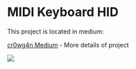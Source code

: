 # MIDI Keyboard HID

This project is located in medium:

[cr0wg4n Medium](https://medium.com/@cr0wg4n/convirtiendo-un-teclado-musical-barato-en-uno-midi-d0c9893390b8) - More details of project

![](https://github.com/cr0wg4n/MIDI-Keyboard-Arduino/blob/master/matrix.jpg|width=800)